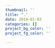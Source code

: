 ```yaml
---
thumbnail: ''
title: "."
date: 2019-01-03
categories: []
project_bg_color: ''
project_fg_color: ''

---
```

